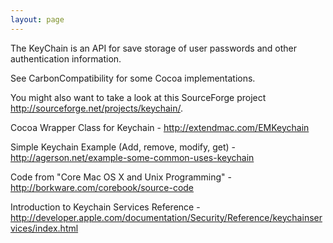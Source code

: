 ```yaml
---
layout: page
---
```


The KeyChain is an API for save storage of user passwords and other authentication information.

See CarbonCompatibility for some Cocoa implementations.

You might also want to take a look at this SourceForge project http://sourceforge.net/projects/keychain/.

Cocoa Wrapper Class for Keychain - http://extendmac.com/EMKeychain

Simple Keychain Example (Add, remove, modify, get)  - http://agerson.net/example-some-common-uses-keychain

Code from "Core Mac OS X and Unix Programming" - http://borkware.com/corebook/source-code

Introduction to Keychain Services Reference - http://developer.apple.com/documentation/Security/Reference/keychainservices/index.html
